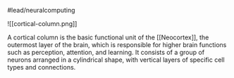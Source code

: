 #lead/neuralcomputing

![[cortical-column.png]]

A cortical column is the basic functional unit of the [[Neocortex]], the outermost layer of the brain, which is responsible for higher brain functions such as perception, attention, and learning. It consists of a group of neurons arranged in a cylindrical shape, with vertical layers of specific cell types and connections.
